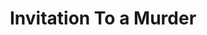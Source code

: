 ---
title: Invitation To a Murder
year: 1951
opening_date: 1951-03-02
closing_date: 1951-03-10
layout: productions
featured_image: 
image_caption:
image_credit:
playbill: 
category: 
Theatre: Theatre Jacksonville
Venue: Little Theatre
cast:
  Detective Sergeant Selbridge: E.L. Patton, Jr.
  Doctor Linton: George Durney
  Estelle Channing: Yvonne Peairs
  Horatio Channing: Gene Sayre
  Jeanette Thorne: Midge Veal
  Lorinda Channing: Louise Howarth
  Martin: Elmo Lehman
  Mr. Dickson: Larry Zell
  Pedro: Gene Patton
  Peter Thorne: David Mozo
  Walter Channing: Walter D. Smith
crew:
  Art Work: Elva Stein
  Assistant Director: Edna Spindel
  Assistant Electrician: Su Hawkins
  Curtain: L.J. Gift
  Director: Paul E. Geisenhof
  Electrician:
    - Ozzie De Armona
    - Walter Quattlebaum
  Make-up Assistant:
    - Jane Porter
    - Roy Meischner
    - Norma Barri
    - Jack Vaughn
    - Ernestine Taylor
    - Bill Gibbs
    - Ruth Hamilton
    - Larry Zell
    - Doris Hobgood
  Make-up Chairman: Richard Kaszner
  Properties Assistant:
    - Evelyn Moccia
    - Mrs. L.L. Parks
    - Dr. Harry A. Nevel
  Properties Chairman: Margaret Lafferty
  Set and Technical Direction: Pete House
  Set Construction and Painting:
    - Larry Zell
    - Carl Hagen
    - Walter Quattlebaum
    - Laurel Barton
    - Gloria Meekins
    - Frankie Goldberg
    - Bill Gibbs
    - Peggy Gift
    - L.J. Gift
    - Budd Porter
    - Richard Kaszner
    - James Beach
    - Elmo Lehman
  Sound and Music: Peggy Gift
  Stage Manager: Sue Miller
  Wardrobe Assistant:
    - Ann Love
    - Janet Sucow
    - Edithe Price
    - Laurel Barton
    - Karen O'Shaughnessy
    - Polly Clendenning
    - Grace Ogden
    - Mary Sober
  Wardrobe Chairman: Margaret Fairweather
orchestra:
external_links:
---